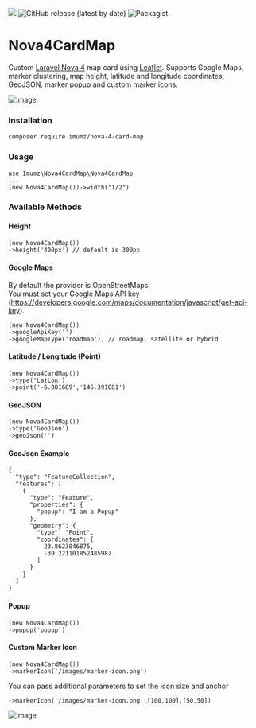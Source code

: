 ![](https://img.shields.io/github/stars/iMuMz/Nova4CardMap?&style=flat-square)
![GitHub release (latest by date)](https://img.shields.io/github/v/release/imumz/Nova4CardMap?color=red&style=flat-square)
![Packagist](https://img.shields.io/packagist/dt/imumz/nova-4-card-map?color=green&logo=testing&style=flat-square)
# Nova4CardMap
Custom [Laravel Nova 4](https://nova.laravel.com/) map card using [Leaflet](https://leafletjs.com/). Supports Google Maps, marker clustering, map height, latitude and longitude coordinates, GeoJSON, marker popup and custom marker icons.

![image](https://github.com/iMuMz/NovaMapCard/assets/22936672/3dafba28-cee0-4ed8-b43c-2589aebc8f0d)

### Installation

```
composer require imumz/nova-4-card-map
```
### Usage

```
use Imumz\Nova4CardMap\Nova4CardMap
...
(new Nova4CardMap())->width("1/2")
```
### Available Methods

#### Height
```
(new Nova4CardMap())
->height('400px') // default is 300px
```
#### Google Maps
By default the provider is OpenStreetMaps.<br> 
You must set your Google Maps API key (https://developers.google.com/maps/documentation/javascript/get-api-key).
```
(new Nova4CardMap())
->googleApiKey('')
->googleMapType('roadmap'), // roadmap, satellite or hybrid
```
#### Latitude / Longitude (Point)
```
(new Nova4CardMap())
->type('LatLon')
->point('-6.081689','145.391881')
```
#### GeoJSON
```
(new Nova4CardMap())
->type('GeoJson')
->geoJson('')
```
#### GeoJson Example 
```
{
  "type": "FeatureCollection",
  "features": [
    {
      "type": "Feature",
      "properties": {
        "popup": "I am a Popup"
      },
      "geometry": {
        "type": "Point",
        "coordinates": [
          23.8623046875,
          -30.221101852485987
        ]
      }
    }
  ]
}
```

#### Popup
```
(new Nova4CardMap())
->popup('popup')
```
#### Custom Marker Icon
```
(new Nova4CardMap())
->markerIcon('/images/marker-icon.png')
```
You can pass additional parameters to set the icon size and anchor
```
->markerIcon('/images/marker-icon.png',[100,100],[50,50])
```
![image](https://github.com/iMuMz/NovaMapCard/assets/22936672/be2281fc-2637-4034-99ac-eae97a3c924f)

